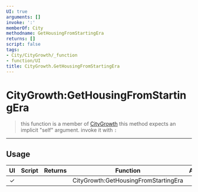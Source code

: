 ```yaml
---
UI: true
arguments: []
invoke: ':'
memberOf: City
methodname: GetHousingFromStartingEra
returns: []
script: false
tags:
- City/CityGrowth/_function
- function/UI
title: CityGrowth.GetHousingFromStartingEra
---
```

# CityGrowth:GetHousingFromStartingEra
> this function is a member of [CityGrowth](civ-6/lua/CityGrowth.md)
> this method expects an implicit "self" argument. invoke it with `:`
-----
## Usage
|  UI | Script | Returns | Function | Arguments |
|:---:|:------:|-------:|:--------:|:---------|
|✓| ||CityGrowth:GetHousingFromStartingEra||
